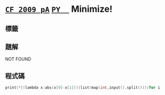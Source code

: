 # [`CF 2009 pA`](https://codeforces.com/contest/2009/problem/A) [`PY  `]( ) Minimize!
## 標籤

## 題解
NOT FOUND  

## 程式碼
```cpp
print(*[(lambda x:abs(x[0]-x[1]))(list(map(int,input().split())))for i in range(int(input()))],sep='\n')


```

